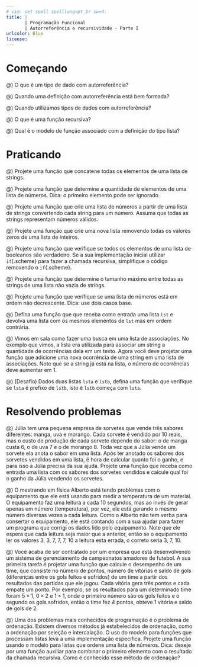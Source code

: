 ```yaml
---
# vim: set spell spelllang=pt_br sw=4:
title: |
       | Programação Funcional
       | Autorreferência e recursividade - Parte I
urlcolor: Blue
license:
---
```


# Começando

@) O que é um tipo de dado com autorreferência?

@) Quando uma definição com autorreferência está bem formada?

@) Quando utilizamos tipos de dados com autorreferência?

@) O que é uma função recursiva?

@) Qual é o modelo de função associado com a definição do tipo lista?


# Praticando

<!-- Básico - reduce -->

@) Projete uma função que concatene todas os elementos de uma lista de strings.

@) Projete uma função que determine a quantidade de elementos de uma lista de números. Dica: o primeiro elemento pode ser ignorado.


<!-- Básico - map -->

@) Projete uma função que crie uma lista de números a partir de uma lista de strings convertendo cada string para um número. Assuma que todas as strings representam números válidos.

<!-- Básico - filter -->

@) Projete uma função que crie uma nova lista removendo todas os valores zeros de uma lista de inteiros.

<!-- Processamento parcial -->

@) Projete uma função que verifique se todos os elementos de uma lista de booleanos são verdadeiro. Se a sua implementação inicial utilizar `if`{.scheme} para fazer a chamada recursiva, simplifique o código removendo o `if`{.scheme}.

<!-- Ajuste caso base -->

@) Projete uma função que determine o tamanho máximo entre todas as strings de uma lista não vazia de strings.

@) Projete uma função que verifique se uma lista de números está em ordem não decrescente. Dica: use dois casos base.

<!-- Funções auxiliares -->

@) Defina uma função que que receba como entrada uma lista `lst` e devolva uma lista com os mesmos elementos de `lst` mas em ordem contrária.

<!-- Lista de estruturas -->

@) Vimos em sala como fazer uma busca em uma lista de associações. No exemplo que vimos, a lista era utilizada para associar um string a quantidade de ocorrências dela em um texto. Agora você deve projetar uma função que adicione uma nova ocorrência de uma string em uma lista de associações. Note que se a string já está na lista, o número de ocorrências deve aumentar em 1.

<!-- Desafio - processamento simultâneo -->

@) (Desafio) Dados duas listas `lsta` e `lstb`, defina uma função que verifique se `lsta` é prefixo de `lstb`, isto é `lstb` começa com `lsta`.


# Resolvendo problemas

@) Júlia tem uma pequena empresa de sorvetes que vende três sabores diferentes: manga, uva e morango. Cada sorvete é vendido por 10 reais, mas o custo de produção de cada sorvete depende do sabor: o de manga custa 6, o de uva 7 e o de morango 8. Toda vez que a Júlia vende um sorvete ela anota o sabor em uma lista. Após ter anotado os sabores dos sorvetes vendidos em uma lista, é hora de calcular quanto foi o ganho, e para isso a Júlia precisa da sua ajuda. Projete uma função que receba como entrada uma lista com os sabores dos sorvetes vendidos e calcule qual foi o ganho da Júlia vendendo os sorvetes.

@) O mestrando em física Alberto está tendo problemas com o equipamento que ele está usando para medir a temperatura de um material. O equipamento faz uma leitura a cada 10 segundos, mas ao invés de gerar apenas um número (temperatura), por vez, ele está gerando o mesmo número diversas vezes a cada leitura. Como o Alberto não tem verba para consertar o equipamento, ele está contando com a sua ajudar para fazer um programa que corrigi os dados lido pelo equipamento. Note que ele espera que cada leitura seja maior que a anterior, então se o equipamento ler os valores 3, 3, 7, 7, 7, 10 a leitura esta errada, o correto seria 3, 7, 10.

@) Você acaba de ser contratado por um empresa que está desenvolvendo um sistema de gerenciamento de campeonatos amadores de futebol. A sua primeira tarefa é projetar uma função que calcule o desempenho de um time, que consiste no número de pontos, número de vitórias e saldo de gols (diferenças entre os gols feitos e sofridos) de um time a partir dos resultados das partidas que ele jogou. Cada vitória gera três pontos e cada empate um ponto. Por exemplo, se os resultados para um determinado time foram $5 \times 1$, $0 \times 2$ e $1 \times 1$, onde o primeiro número são os gols feitos e o segundo os gols sofridos, então o time fez 4 pontos, obteve 1 vitória e saldo de gols de 2.

@) Uma dos problemas mais conhecidos de programação é o problema de ordenação. Existem diversos métodos já estabelecidos de ordenação, como a ordenação por seleção e intercalação. O uso do modelo para funções que processam listas leva a uma implementação específica. Projete uma função usando o modelo para listas que ordene uma lista de números. Dica: deseje por uma função auxiliar para combinar o primeiro elemento com o resultado da chamada recursiva. Como é conhecido esse método de ordenação?
